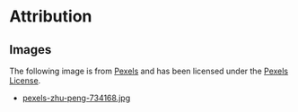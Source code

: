# Attribution

## Images

The following image is from [Pexels](https://pexels.com) and has been licensed under the [Pexels License](https://www.pexels.com/photo-license/).

* [pexels-zhu-peng-734168.jpg](https://www.pexels.com/photo/woman-stands-behind-green-concrete-wall-734168/)
